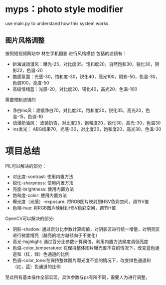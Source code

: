 # myps：photo style modifier

use main.py to understand how this system works.

## 图片风格调整
按照短视频网站中 林生手机摄影 进行风格模仿
包括的滤镜有：
* 新海诚动漫风：曝光-25，对比度35，饱和度20，自然饱和30，锐化30，阴影22，色温-20
* 酷感氛围：光感-30，饱和度-30，锐化40，高光100，阴影-50，色温-30，色调100，亮度-50
* 高级情绪蓝：光感-20，对比度20，锐化40，高光20，色温-100

需要预制滤镜的
* 净白ins风：滤镜净白70，对比度20，饱和度20，锐化35，高光20，色温-15，色调-10
* 动漫奶油风： 滤镜奶杏，对比度25，饱和度20，锐化30，高光-30，色温30
* ins发光： ABG缤果70，光感-30，对比度30，饱和度20，高光30，色温-30


# 项目总结
PIL可以解决的部分：
* 对比度-contrast: 使用内置方法
* 锐化-sharpness: 使用内置方法
* 亮度-brightness: 使用内置方法
* 饱和度-color: 使用内置方法
* 曝光度（光感）-exposure: 将RGB图片映射到HSV色彩空间，调节V值
* 色相-hue: 将RGB图片映射到HSV色彩空间，调节H值

OpenCV可以解决的部分:
* 阴影-shadow: 通过百分比参数计算阈值，对阴影区进行统一增量，对明亮区进行梯度增亮（越亮的地方越倾向于不变化）
* 高光-highlight: 通过百分比参数计算阈值，利用内置方法梯度调低亮度
* 色温-color_temperature: 在保持整体图片曝光度不变的情况下，改变蓝色通道和（红，绿）色通道的比例
* 色调-color_tone:在保持整体图片曝光度不变的情况下，改变绿色通道和（红，蓝）色通道的比例

至此所有基本操作全部实现。具体参数与ps有所不同，需要人为进行调整。